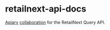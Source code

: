 retailnext-api-docs
=

[Apiary](http://apiary.io) [collaboration](http://blog.apiary.io/2012/10/08/collaborating-through-github/) for the RetailNext Query API.
